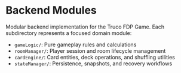 # Backend Modules

Modular backend implementation for the Truco FDP Game. Each subdirectory represents a focused domain module:

- `gameLogic/`: Pure gameplay rules and calculations
- `roomManager/`: Player session and room lifecycle management
- `cardEngine/`: Card entities, deck operations, and shuffling utilities
- `stateManager/`: Persistence, snapshots, and recovery workflows
